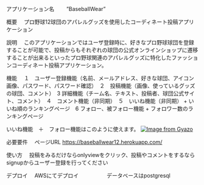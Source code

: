 アプリケーション名　 　”BaseballWear”

概要 　プロ野球12球団のアパレルグッズを使用したコーディネート投稿アプリケーション

説明 　このアプリケーションではユーザ登録時に、好きなプロ野球球団を登録することが可能で、投稿からもそれぞれの球団の公式オンラインショップに遷移することが出来るといったプロ野球関連のアパレルグッズに特化したファッションコーディネート投稿アプリケーション。

機能 　１　ユーザー登録機能（名前、メールアドレス、好きな球団、アイコン画像、パスワード、パスワード確認）　２　投稿機能（画像、使っているグッズの球団、コメント）　3 詳細機能（チーム名、テキスト、投稿者、球団公式サイト、コメント）　４　コメント機能（非同期）　５　いいね機能（非同期） + いいね順のランキングページ　6 フォロー、被フォロー機能 + フォロワー数のランキングページ

いいね機能　＋　フォロー機能はこのように使えます。
[![Image from Gyazo](https://i.gyazo.com/8e4a93db192aeea1d6e13c6adf0c7a72.gif)](https://gyazo.com/8e4a93db192aeea1d6e13c6adf0c7a72)

必要要件 　ページURL https://baseballwear12.herokuapp.com/
         

使い方 　投稿をみるだけならonlyviewをクリック、投稿やコメントをするならsignupからユーザー登録を行ってください

デプロイ 　AWSにてデプロイ
　　　　　データベースはpostgresql

